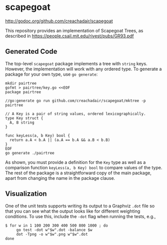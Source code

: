 # scapegoat

http://godoc.org/github.com/creachadair/scapegoat

This repository provides an implementation of Scapegoat Trees, as described in
https://people.csail.mit.edu/rivest/pubs/GR93.pdf

## Generated Code

The top-level `scapegoat` package implements a tree with `string` keys.
However, the implementation will work with any ordered type. To generate
a package for your own type, use `go generate`:

```shell
mkdir pairtree
gofmt > pairtree/key.go <<EOF
package pairtree

//go:generate go run github.com/creachadair/scapegoat/mktree -p pairtree

// A Key is a pair of string values, ordered lexicographically.
type Key struct {
  A, B string
}

func keyLess(a, b Key) bool {
  return a.A < b.A || (a.A == b.A && a.B < b.B)
}
EOF
go generate ./pairtree
```

As shown, you must provide a definition for the `Key` type as well as a
comparison function `keyLess(a, b Key) bool` to compare values of the type.
The rest of the package is a straightforward copy of the main package, apart
from changing the name in the package clause.

## Visualization

One of the unit tests supports writing its output to a Graphviz `.dot` file so
that you can see what the output looks like for different weighting conditions.
To use this, include the `-dot` flag when running the tests, e.g.,

```shell
$ for w in 1 100 200 300 400 500 800 1000 ; do
     go test -dot w"$w".dot -balance $w
     dot -Tpng -o w"$w".png w"$w".dot
done
```
